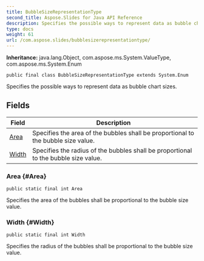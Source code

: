 ```yaml
---
title: BubbleSizeRepresentationType
second_title: Aspose.Slides for Java API Reference
description: Specifies the possible ways to represent data as bubble chart sizes.
type: docs
weight: 61
url: /com.aspose.slides/bubblesizerepresentationtype/
---
```

**Inheritance:**
java.lang.Object, com.aspose.ms.System.ValueType, com.aspose.ms.System.Enum
```
public final class BubbleSizeRepresentationType extends System.Enum
```

Specifies the possible ways to represent data as bubble chart sizes.
## Fields

| Field | Description |
| --- | --- |
| [Area](#Area) | Specifies the area of the bubbles shall be proportional to the bubble size value. |
| [Width](#Width) | Specifies the radius of the bubbles shall be proportional to the bubble size value. |
### Area {#Area}
```
public static final int Area
```


Specifies the area of the bubbles shall be proportional to the bubble size value.

### Width {#Width}
```
public static final int Width
```


Specifies the radius of the bubbles shall be proportional to the bubble size value.


